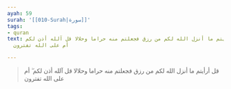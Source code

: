 ```yaml
---
ayah: 59
surah: '[[010-Surah|سورة]]'
tags:
- quran
text: قل أرأيتم ما أنزل الله لكم من رزق فجعلتم منه حراما وحلالا قل آلله أذن لكم ۖ
  أم على الله تفترون

---
```

> قل أرأيتم ما أنزل الله لكم من رزق فجعلتم منه حراما وحلالا قل آلله أذن لكم ۖ أم على الله تفترون
